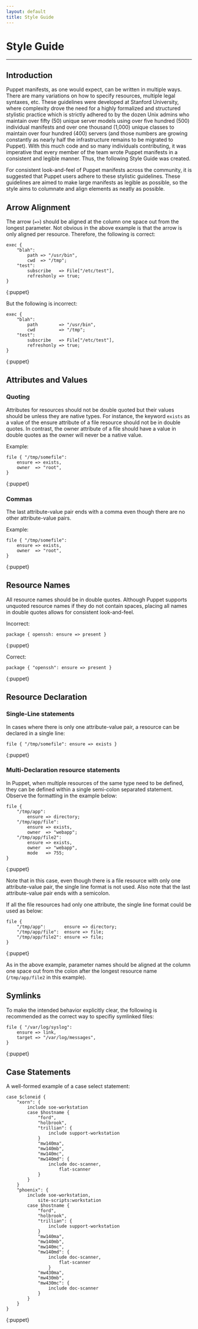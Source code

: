 ```yaml
---
layout: default
title: Style Guide
---
```


Style Guide
===========

* * *

Introduction
------------

Puppet manifests, as one would expect, can be written in multiple
ways.  There are many variations on how to specify resources, multiple
legal syntaxes, etc.  These guidelines were developed at Stanford
University, where complexity drove the need for a highly formalized
and structured stylistic practice which is strictly adhered to by the
dozen Unix admins who maintain over fifty (50) unique server models
using over five hundred (500) individual manifests and over one
thousand (1,000) unique classes to maintain over four hundred (400)
servers (and those numbers are growing constantly as nearly half the
infrastructure remains to be migrated to Puppet).  With this much code
and so many individuals contributing, it was imperative that every
member of the team wrote Puppet manifests in a consistent and legible
manner.  Thus, the following Style Guide was created.

For consistent look-and-feel of Puppet manifests across the community,
it is suggested that Puppet users adhere to these stylistic
guidelines.  These guidelines are aimed to make large manifests as
legible as possible, so the style aims to columnate and align elements
as neatly as possible.

Arrow Alignment
---------------

The arrow (`=>`) should be aligned at the column one space out from the longest parameter.  Not obvious in the above example is that the arrow is only aligned per resource.  Therefore, the following is correct:

    exec {
        "blah":
            path => "/usr/bin",
            cwd  => "/tmp";
        "test":
            subscribe   => File["/etc/test"],
            refreshonly => true;
    }
{:puppet}

But the following is incorrect:

    exec {
        "blah":
            path        => "/usr/bin",
            cwd         => "/tmp";
        "test":
            subscribe   => File["/etc/test"],
            refreshonly => true;
    }
{:puppet}

Attributes and Values
---------------------

### Quoting

Attributes for resources should not be double quoted but their values should
be unless they are native types.  For instance, the keyword `exists` as a value
of the ensure attribute of a file resource should not be in double quotes.  In
contrast, the owner attribute of a file should have a value in double quotes as
the owner will never be a native value.

Example:

    file { "/tmp/somefile":
        ensure => exists,
        owner  => "root",
    }
{:puppet}

### Commas

The last attribute-value pair ends with a comma even though there are no other
attribute-value pairs.

Example:

    file { "/tmp/somefile":
        ensure => exists,
        owner  => "root",
    }
{:puppet}

Resource Names
--------------

All resource names should be in double quotes.  Although Puppet supports
unquoted resource names if they do not contain spaces, placing all names in
double quotes allows for consistent look-and-feel.

Incorrect:

    package { openssh: ensure => present }
{:puppet}

Correct:

    package { "openssh": ensure => present }
{:puppet}


Resource Declaration
--------------------

### Single-Line statements

In cases where there is only one attribute-value pair, a resource can be
declared in a single line:

    file { "/tmp/somefile": ensure => exists }
{:puppet}

### Multi-Declaration resource statements

In Puppet, when multiple resources of the same type need to be defined, they
can be defined within a single semi-colon separated statement.  Observe the
formatting in the example below:

    file {
        "/tmp/app":
            ensure => directory;
        "/tmp/app/file":
            ensure => exists,
            owner  => "webapp";
        "/tmp/app/file2":
            ensure => exists,
            owner  => "webapp",
            mode   => 755;
    }
{:puppet}

Note that in this case, even though there is a file resource with only one
attribute-value pair, the single line format is not used.  Also note that the last attribute-value
pair ends with a semicolon.

If all the file resources had only one attribute, the single line format could be used as
below:

    file {
        "/tmp/app":       ensure => directory;
        "/tmp/app/file":  ensure => file;
        "/tmp/app/file2": ensure => file;
    }
{:puppet}

As in the above example, parameter names should be aligned at the column one space out from the colon after the longest resource name (`/tmp/app/file2` in this example).


Symlinks
--------

To make the intended behavior explicitly clear, the following is recommended as the
correct way to specifiy symlinked files:

    file { "/var/log/syslog":
        ensure => link,
        target => "/var/log/messages",
    }
{:puppet}


Case Statements
---------------

A well-formed example of a case select statement:

    case $cloneid {
        "xorn": {
            include soe-workstation
            case $hostname {
                "ford",
                "holbrook",
                "trillian": {
                    include support-workstation
                }
                "mw140ma",
                "mw140mb",
                "mw140mc",
                "mw140md": {
                    include doc-scanner,
                        flat-scanner
                }
            }
        }
        "phoenix": {
            include soe-workstation,
                site-scripts:workstation
            case $hostname {
                "ford",
                "holbrook",
                "trillian": {
                    include support-workstation
                }
                "mw140ma",
                "mw140mb",
                "mw140mc",
                "mw140md": {
                    include doc-scanner,
                        flat-scanner
                    }
                "mw430ma",
                "mw430mb",
                "mw430mc": {
                    include doc-scanner
                }
            }
        }
    }
{:puppet}
